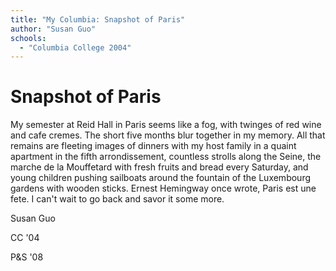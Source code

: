 ```yaml
---
title: "My Columbia: Snapshot of Paris"
author: "Susan Guo"
schools:
  - "Columbia College 2004"
---
```


# Snapshot of Paris

My semester at Reid Hall in Paris seems like a fog, with twinges of red wine and cafe cremes.  The short five months blur together in my memory.  All that remains are fleeting images of dinners with my host family in a quaint apartment in the fifth arrondissement, countless strolls along the Seine, the marche de la Mouffetard with fresh fruits and bread every Saturday, and young children pushing sailboats around the fountain of the Luxembourg gardens with wooden sticks.  Ernest Hemingway once wrote, Paris est une fete.  I can't wait to go back and savor it some more.

Susan Guo

CC '04

P&S '08
